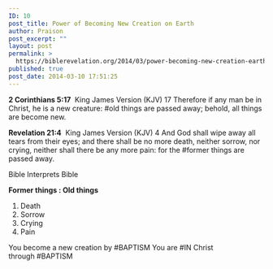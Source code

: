 ```yaml
---
ID: 10
post_title: Power of Becoming New Creation on Earth
author: Praison
post_excerpt: ""
layout: post
permalink: >
  https://biblerevelation.org/2014/03/power-becoming-new-creation-earth/
published: true
post_date: 2014-03-10 17:51:25
---
```

<b>2 Corinthians 5:17</b>  King James Version (KJV)
17 Therefore if any man be in Christ, he is a new creature: #old things are passed away; behold, all things are become new.

<b>Revelation 21:4</b>  King James Version (KJV)
4 And God shall wipe away all tears from their eyes; and there shall be no more death, neither sorrow, nor crying, neither shall there be any more pain: for the #former things are passed away.

Bible Interprets Bible

<b>Former things : Old things</b>
1. Death
2. Sorrow
3. Crying
4. Pain

You become a new creation by #BAPTISM
You are #IN Christ through #BAPTISM
